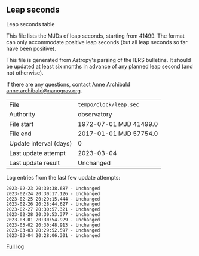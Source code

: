 
## Leap seconds

Leap seconds table

This file lists the MJDs of leap seconds, starting from 41499.
The format can only accommodate positive leap seconds (but all
leap seconds so far have been positive).

This file is generated from Astropy's parsing of the IERS
bulletins. It should be updated at least six months in advance
of any planned leap second (and not otherwise).

If there are any questions, contact Anne Archibald
<anne.archibald@nanograv.org>.

|     |     |
|:--- |:--- |
| File | `tempo/clock/leap.sec` |
| Authority | observatory |
| File start | 1972-07-01 MJD 41499.0 |
| File end | 2017-01-01 MJD 57754.0 |
| Update interval (days) | 0 |
| Last update attempt | 2023-03-04 |
| Last update result | Unchanged |

Log entries from the last few update attempts:
```
2023-02-23 20:30:38.687 - Unchanged
2023-02-24 20:30:17.126 - Unchanged
2023-02-25 20:29:15.444 - Unchanged
2023-02-26 20:28:44.627 - Unchanged
2023-02-27 20:30:57.321 - Unchanged
2023-02-28 20:30:53.377 - Unchanged
2023-03-01 20:30:54.929 - Unchanged
2023-03-02 20:30:48.913 - Unchanged
2023-03-03 20:29:52.597 - Unchanged
2023-03-04 20:28:06.301 - Unchanged
```
[Full log](https://raw.githubusercontent.com/ipta/pulsar-clock-corrections/main/log/tempo/clock/leap.sec.log)
